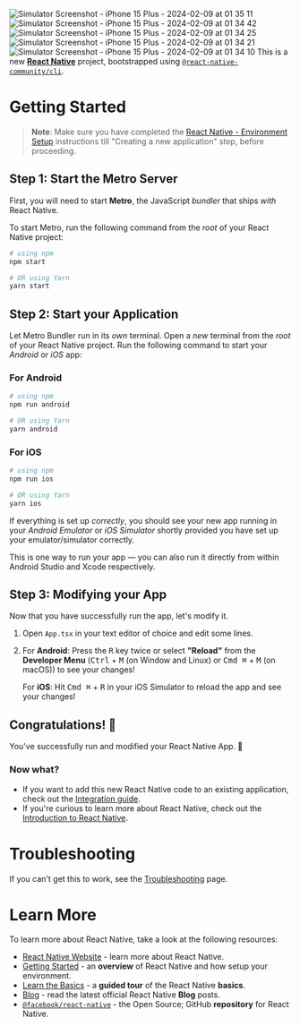 ![Simulator Screenshot - iPhone 15 Plus - 2024-02-09 at 01 35 11](https://github.com/musadiq123/JetSetGo/assets/39898245/69ec7cc0-1835-48fc-8551-b92e65178b8e)
![Simulator Screenshot - iPhone 15 Plus - 2024-02-09 at 01 34 42](https://github.com/musadiq123/JetSetGo/assets/39898245/31a8f561-b471-4a9e-a88b-447d4e858168)
![Simulator Screenshot - iPhone 15 Plus - 2024-02-09 at 01 34 25](https://github.com/musadiq123/JetSetGo/assets/39898245/a091f643-1640-41e9-a898-cf3779bd4720)
![Simulator Screenshot - iPhone 15 Plus - 2024-02-09 at 01 34 21](https://github.com/musadiq123/JetSetGo/assets/39898245/fcf1d511-1e19-4973-a92f-968918801521)
![Simulator Screenshot - iPhone 15 Plus - 2024-02-09 at 01 34 10](https://github.com/musadiq123/JetSetGo/assets/39898245/0afa7464-2ce0-4108-8801-0f1a21efcaf4)
This is a new [**React Native**](https://reactnative.dev) project, bootstrapped using [`@react-native-community/cli`](https://github.com/react-native-community/cli).

# Getting Started

>**Note**: Make sure you have completed the [React Native - Environment Setup](https://reactnative.dev/docs/environment-setup) instructions till "Creating a new application" step, before proceeding.

## Step 1: Start the Metro Server

First, you will need to start **Metro**, the JavaScript _bundler_ that ships _with_ React Native.

To start Metro, run the following command from the _root_ of your React Native project:

```bash
# using npm
npm start

# OR using Yarn
yarn start
```

## Step 2: Start your Application

Let Metro Bundler run in its _own_ terminal. Open a _new_ terminal from the _root_ of your React Native project. Run the following command to start your _Android_ or _iOS_ app:

### For Android

```bash
# using npm
npm run android

# OR using Yarn
yarn android
```

### For iOS

```bash
# using npm
npm run ios

# OR using Yarn
yarn ios
```

If everything is set up _correctly_, you should see your new app running in your _Android Emulator_ or _iOS Simulator_ shortly provided you have set up your emulator/simulator correctly.

This is one way to run your app — you can also run it directly from within Android Studio and Xcode respectively.

## Step 3: Modifying your App

Now that you have successfully run the app, let's modify it.

1. Open `App.tsx` in your text editor of choice and edit some lines.
2. For **Android**: Press the <kbd>R</kbd> key twice or select **"Reload"** from the **Developer Menu** (<kbd>Ctrl</kbd> + <kbd>M</kbd> (on Window and Linux) or <kbd>Cmd ⌘</kbd> + <kbd>M</kbd> (on macOS)) to see your changes!

   For **iOS**: Hit <kbd>Cmd ⌘</kbd> + <kbd>R</kbd> in your iOS Simulator to reload the app and see your changes!

## Congratulations! :tada:

You've successfully run and modified your React Native App. :partying_face:

### Now what?

- If you want to add this new React Native code to an existing application, check out the [Integration guide](https://reactnative.dev/docs/integration-with-existing-apps).
- If you're curious to learn more about React Native, check out the [Introduction to React Native](https://reactnative.dev/docs/getting-started).

# Troubleshooting

If you can't get this to work, see the [Troubleshooting](https://reactnative.dev/docs/troubleshooting) page.

# Learn More

To learn more about React Native, take a look at the following resources:

- [React Native Website](https://reactnative.dev) - learn more about React Native.
- [Getting Started](https://reactnative.dev/docs/environment-setup) - an **overview** of React Native and how setup your environment.
- [Learn the Basics](https://reactnative.dev/docs/getting-started) - a **guided tour** of the React Native **basics**.
- [Blog](https://reactnative.dev/blog) - read the latest official React Native **Blog** posts.
- [`@facebook/react-native`](https://github.com/facebook/react-native) - the Open Source; GitHub **repository** for React Native.
